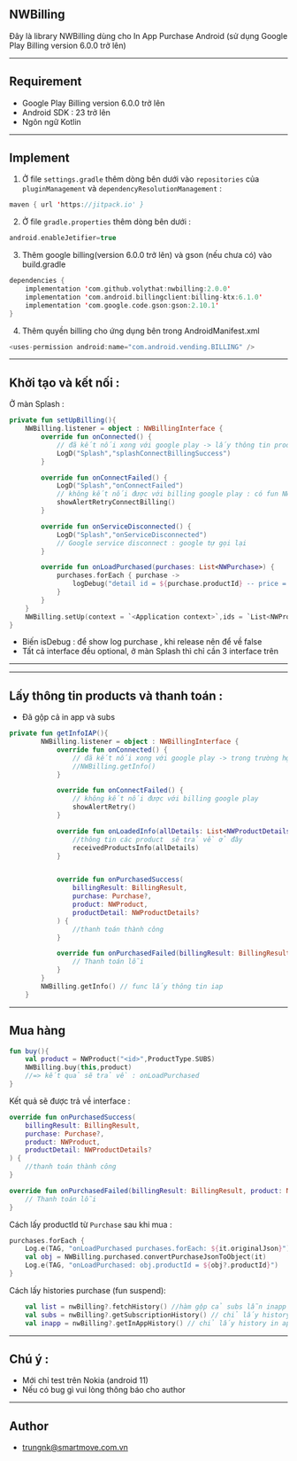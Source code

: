 
## NWBilling
Đây là library NWBilling dùng cho In App Purchase Android (sử dụng Google Play Billing version 6.0.0 trở lên)

--- 
## Requirement
- Google Play Billing version 6.0.0 trở lên 
- Android SDK : 23 trở lên 
- Ngôn ngữ Kotlin

---

## Implement 

1. Ở file `settings.gradle` thêm dòng bên dưới vào `repositories` của `pluginManagement` và `dependencyResolutionManagement` : 

```kotlin
maven { url 'https://jitpack.io' }
```

2. Ở file `gradle.properties` thêm dòng bên dưới : 

```kotlin
android.enableJetifier=true
```

3. Thêm google billing(version 6.0.0 trở lên) và gson (nếu chưa có) vào build.gradle  

```kotlin
dependencies {
    implementation 'com.github.volythat:nwbilling:2.0.0'
    implementation 'com.android.billingclient:billing-ktx:6.1.0'
    implementation 'com.google.code.gson:gson:2.10.1'
}
```

4. Thêm quyền billing cho ứng dụng bên trong AndroidManifest.xml

```kotlin
<uses-permission android:name="com.android.vending.BILLING" />
```

---
## Khởi tạo và kết nối : 
Ở màn Splash  :

```kotlin
private fun setUpBilling(){
    NWBilling.listener = object : NWBillingInterface {
        override fun onConnected() {
            // đã kết nối xong với google play -> lấy thông tin products
            LogD("Splash","splashConnectBillingSuccess")
        }

        override fun onConnectFailed() {
            LogD("Splash","onConnectFailed")
            // không kết nối được với billing google play : có fun NWBilling.reConnect() để gọi lại 
            showAlertRetryConnectBilling()
        }

        override fun onServiceDisconnected() {
            LogD("Splash","onServiceDisconnected")
            // Google service disconnect : google tự gọi lại 
        }

        override fun onLoadPurchased(purchases: List<NWPurchase>) {
            purchases.forEach { purchase ->
                logDebug("detail id = ${purchase.productId} -- price = ${purchase.orderId}")
            }
        }
    }
    NWBilling.setUp(context = `<Application context>`,ids = `List<NWProduct>`, isDebug = true)
}
```
- Biến isDebug : để show log purchase , khi release nên để về false 
- Tất cả interface đều optional, ở màn Splash thì chỉ cần 3 interface trên 


--- 


---
## Lấy thông tin products và thanh toán :

- Đã gộp cả in app và subs

```kotlin 
private fun getInfoIAP(){
        NWBilling.listener = object : NWBillingInterface {
            override fun onConnected() {
                // đã kết nối xong với google play -> trong trường hợp retry 
                //NWBilling.getInfo() 
            }

            override fun onConnectFailed() {
                // không kết nối được với billing google play
                showAlertRetry()
            }

            override fun onLoadedInfo(allDetails: List<NWProductDetails>) {
                //thông tin các product  sẽ trả về ở đây
                receivedProductsInfo(allDetails)
            }


            override fun onPurchasedSuccess(
                billingResult: BillingResult,
                purchase: Purchase?,
                product: NWProduct,
                productDetail: NWProductDetails?
            ) {
                //thanh toán thành công 
            }

            override fun onPurchasedFailed(billingResult: BillingResult, product: NWProduct?) {
                // Thanh toán lỗi 
            }
        }
        NWBilling.getInfo() // func lấy thông tin iap 
    }
```

---

## Mua hàng

```kotlin
fun buy(){
    val product = NWProduct("<id>",ProductType.SUBS)
    NWBilling.buy(this,product)
    //=> kết quả sẽ trả về : onLoadPurchased
}

```
Kết quả sẽ được trả về interface : 

```kotlin
override fun onPurchasedSuccess(
    billingResult: BillingResult,
    purchase: Purchase?,
    product: NWProduct,
    productDetail: NWProductDetails?
) {
    //thanh toán thành công 
}

override fun onPurchasedFailed(billingResult: BillingResult, product: NWProduct?) {
    // Thanh toán lỗi 
}
```


Cách lấy productId từ `Purchase` sau khi mua : 

```kotlin 
purchases.forEach {
    Log.e(TAG, "onLoadPurchased purchases.forEach: ${it.originalJson}")
    val obj = NWBilling.purchased.convertPurchaseJsonToObject(it)
    Log.e(TAG, "onLoadPurchased: obj.productId = ${obj?.productId}")
}
```

Cách lấy histories purchase (fun suspend): 

```kotlin 
    val list = nwBilling?.fetchHistory() //hàm gộp cả subs lẫn inapp 
    val subs = nwBilling?.getSubscriptionHistory() // chỉ lấy history subs 
    val inapp = nwBilling?.getInAppHistory() // chỉ lấy history in app
```

---

## Chú ý : 
- Mới chỉ test trên Nokia (android 11) 
- Nếu có bug gì vui lòng thông báo cho author 

---
## Author 

- trungnk@smartmove.com.vn
